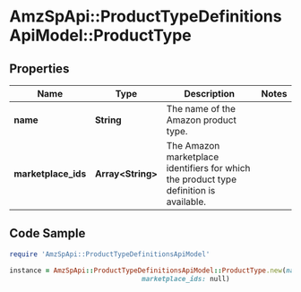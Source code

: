 # AmzSpApi::ProductTypeDefinitionsApiModel::ProductType

## Properties

Name | Type | Description | Notes
------------ | ------------- | ------------- | -------------
**name** | **String** | The name of the Amazon product type. | 
**marketplace_ids** | **Array&lt;String&gt;** | The Amazon marketplace identifiers for which the product type definition is available. | 

## Code Sample

```ruby
require 'AmzSpApi::ProductTypeDefinitionsApiModel'

instance = AmzSpApi::ProductTypeDefinitionsApiModel::ProductType.new(name: null,
                                 marketplace_ids: null)
```


